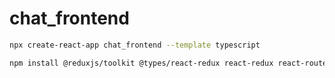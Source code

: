 # chat_frontend


```bash
npx create-react-app chat_frontend --template typescript
```

```bash
npm install @reduxjs/toolkit @types/react-redux react-redux react-router-dom @chakra-ui/react @emotion/react @emotion/styled framer-motion
```